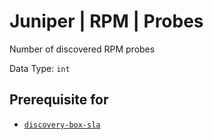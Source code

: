 # Juniper | RPM | Probes

Number of discovered RPM probes

Data Type: `int`

## Prerequisite for

- [`discovery-box-sla`](../../../admin/discovery/box/sla.md)
